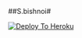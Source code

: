 ##S.bishnoi#

[![Deploy To Heroku](https://www.herokucdn.com/deploy/button.svg)](https://heroku.com/deploy?template=https://github.com/sursa2929/txt_leech)
